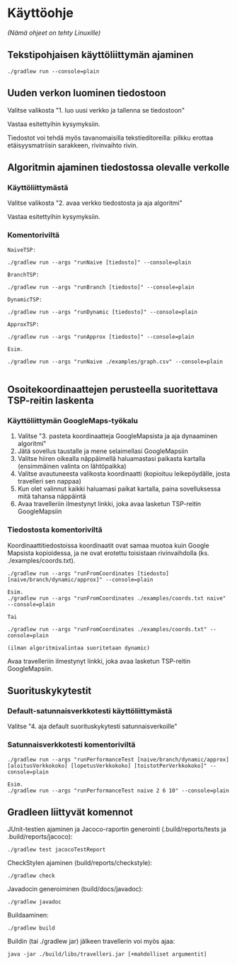 # Käyttöohje
*(Nämä ohjeet on tehty Linuxille)*

## Tekstipohjaisen käyttöliittymän ajaminen 
```
./gradlew run --console=plain
```

## Uuden verkon luominen tiedostoon
Valitse valikosta "1. luo uusi verkko ja tallenna se tiedostoon"

Vastaa esitettyihin kysymyksiin.

Tiedostot voi tehdä myös tavanomaisilla tekstieditoreilla: pilkku erottaa etäisyysmatriisin sarakkeen, rivinvaihto rivin.

## Algoritmin ajaminen tiedostossa olevalle verkolle
### Käyttöliittymästä
Valitse valikosta "2. avaa verkko tiedostosta ja aja algoritmi"

Vastaa esitettyihin kysymyksiin.

### Komentoriviltä
```
NaiveTSP:

./gradlew run --args "runNaive [tiedosto]" --console=plain

BranchTSP:

./gradlew run --args "runBranch [tiedosto]" --console=plain

DynamicTSP:

./gradlew run --args "runDynamic [tiedosto]" --console=plain

ApproxTSP:

./gradlew run --args "runApprox [tiedosto]" --console=plain

Esim.

./gradlew run --args "runNaive ./examples/graph.csv" --console=plain


```
## Osoitekoordinaattejen perusteella suoritettava TSP-reitin laskenta

### Käyttöliittymän GoogleMaps-työkalu
1. Valitse "3. pasteta koordinaatteja GoogleMapsista ja aja dynaaminen algoritmi"
2. Jätä sovellus taustalle ja mene selaimellasi GoogleMapsiin
3. Valitse hiiren oikealla näppäimellä haluamastasi paikasta kartalla (ensimmäinen valinta on lähtöpaikka)
4. Valitse avautuneesta valikosta koordinaatti (kopioituu leikepöydälle, josta travelleri sen nappaa)
5. Kun olet valinnut kaikki haluamasi paikat kartalla, paina sovelluksessa mitä tahansa näppäintä
6. Avaa travelleriin ilmestynyt linkki, joka avaa lasketun TSP-reitin GoogleMapsiin

### Tiedostosta komentoriviltä
Koordinaattitiedostoissa koordinaatit ovat samaa muotoa kuin Google Mapsista kopioidessa, ja ne ovat erotettu toisistaan rivinvaihdolla (ks. ./examples/coords.txt). 


```
./gradlew run --args "runFromCoordinates [tiedosto] [naive/branch/dynamic/approx]" --console=plain

Esim.
./gradlew run --args "runFromCoordinates ./examples/coords.txt naive" --console=plain

Tai

./gradlew run --args "runFromCoordinates ./examples/coords.txt" --console=plain

(ilman algoritmivalintaa suoritetaan dynamic)

```

Avaa travelleriin ilmestynyt linkki, joka avaa lasketun TSP-reitin GoogleMapsiin. 

## Suorituskykytestit
### Default-satunnaisverkkotesti käyttöliittymästä
Valitse "4. aja default suorituskykytesti satunnaisverkoille"

### Satunnaisverkkotesti komentoriviltä
```
./gradlew run --args "runPerformanceTest [naive/branch/dynamic/approx] [aloitusVerkkokoko] [lopetusVerkkokoko] [toistotPerVerkkokoko]" --console=plain

Esim.
./gradlew run --args "runPerformanceTest naive 2 6 10" --console=plain
```

## Gradleen liittyvät komennot
JUnit-testien ajaminen ja Jacoco-raportin generointi (.build/reports/tests ja .build/reports/jacoco):
```
./gradlew test jacocoTestReport
```

CheckStylen ajaminen (build/reports/checkstyle):
```
./gradlew check
```

Javadocin generoiminen (build/docs/javadoc):
```
./gradlew javadoc
```

Buildaaminen:
```
./gradlew build
```

Buildin (tai ./gradlew jar) jälkeen travellerin voi myös ajaa:
```
java -jar ./build/libs/travelleri.jar [+mahdolliset argumentit]
```



